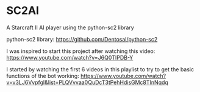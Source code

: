 # SC2AI
A Starcraft II AI player using the python-sc2 library

python-sc2 library: 
https://github.com/Dentosal/python-sc2

I was inspired to start this project after watching this video:
https://www.youtube.com/watch?v=J6Q0TIPDB-Y

I started by watching the first 6 videos in this playlist to try to get the basic functions of the bot working:
https://www.youtube.com/watch?v=v3LJ6VvpfgI&list=PLQVvvaa0QuDcT3tPehHdisGMc8TInNqdq
